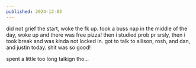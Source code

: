 ```yaml
---
published: 2024-12-03
---
```


did not grief the start, woke the fk up. took a buss nap in the middle of the day, woke up and there was free pizza! then i studied prob pr srsly, then i took break and was kinda not locked in. got to talk to allison, rosh, and dan, and justin today. shit was so good!

spent a little too long talkign tho...